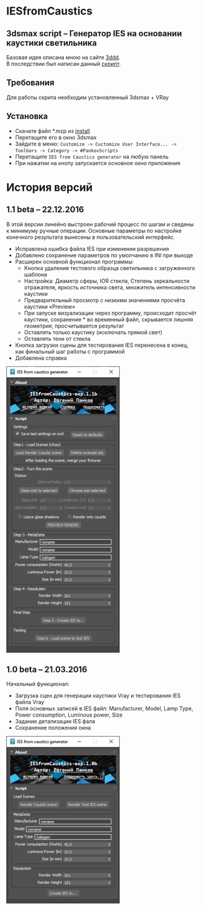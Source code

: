 # IESfromCaustics
## 3dsmax script – Генератор IES на основании каустики светильника

Базовая идея описана мною на сайте [3ddd](https://3ddd.ru/blog/post/ies_dlia_nakladnykh_tochiechnykh_svietil_nikov_na_osnovie_sfierichieskoi_proiektsii_kaustiki).  
В последствии был написан данный [скрипт](https://3ddd.ru/blog/post/skript_dlia_sozdaniia_ies_dlia_vstroiennykh_svietil_nikov_na_osnovie_sfierichieskoi_proiektsii_kaustiki).

## Требования
Для работы скрита необходим установленный 3dsmax + VRay

## Установка
* Скачате файл *.mzp из [install](./install/)
* Перетащите его в окно 3dsmax
* Зайдите в меню: ```Customize -> Cuctomize User Interface... -> Toolbars -> Category -> #PankovScripts```
* Перетащите ```IES from Caustics generator``` на любую панель
* При нажатии на кнопу запускается основное окно приложения


# История версий

## 1.1 beta – 22.12.2016

В этой версии линейно выстроен рабочий процесс по шагам и сведены к минимуму ручные операции.
Основные параметры по настройке конечного результата вынесены в пользовательский интерфейс.

* Исправлена ошибка файла IES при изменении разрешения
* Добавлено сохранение параметров по умолчанию в INI при выходе
* Расширен основной функционал программы:
    * Кнопка удаления тестового образца светильника с загруженного шаблона
    * Настройка: Диаметр сферы, IOR стекла, Степень зеркальности отражателя, яркость источника света, множитель интенсивности каустики
    * Предварительный просмотр с низкими значениями просчёта каустики «Preview»
    * При запуске визуализации через программу, происходит просчёт каустики, сохранение * во временный файл, скрывается лишняя геометрия, просчитывается результат
    * Оставлять только каустику (исключать прямой свет)
    * Оставлять тени от стекла
* Кнопка загрузки сцены для тестирования IES перенесена в конец, как финальный шаг работы с программой
* Добавлена справка

<img src="./docs/v1.1b/v1.1b main window.png" alt="main window" width="300"/>

## 1.0 beta – 21.03.2016
Начальный функционал:
* Загрузка сцен для генерации каустики Vray и тестирования IES файла Vray
* Поля основных записей в IES файл: Manufacturer, Model, Lamp Type, Power consumption, Luminous power, Size
* Задание детализации IES фала
* Сохранение положения окна

<img src="./docs/v1.0b/v1.0b main window.png" alt="main window" width="300"/>